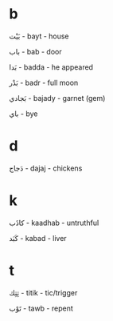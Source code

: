 # b

بَيْت - bayt - house

باب - bab - door

بَدا - badda - he appeared

بَدْر - badr - full moon

بَجادي - bajady - garnet (gem)

باي - bye

# d

دَجاج - dajaj - chickens

# k

كاذَب - kaadhab - untruthful

كَبَد - kabad - liver

# t

تِتِك - titik - tic/trigger

تَوْب - tawb - repent
